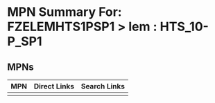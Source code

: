 



# MPN Summary For: FZELEMHTS1PSP1 > lem : HTS_10-P_SP1

## MPNs
  

|MPN|Direct Links|Search Links|
| :--- | :--- | :--- |
||||
